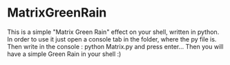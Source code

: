 # MatrixGreenRain
This is a simple "Matrix Green Rain" effect on your shell, written in python.
In order to use it just open a console tab in the folder, where the py file is. Then write in the console : python Matrix.py and press enter... Then you will have a simple Green Rain in your shell :)
